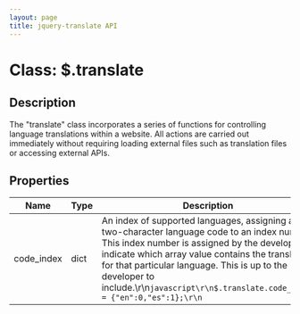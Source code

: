 ```yaml
---
layout: page
title: jquery-translate API
---
```


# Class: $.translate

## Description

The "translate" class incorporates a series of functions for controlling language translations within a website. All actions are carried out immediately without requiring loading external files such as translation files or accessing external APIs.

## Properties

Name | Type | Description
---- | ---- | ---
code_index | dict | An index of supported languages, assigning a two-character language code to an index number. This index number is assigned by the developer to indicate which array value contains the translation for that particular language. This is up to the developer to include.\r\n```javascript\r\n$.translate.code_index = {"en":0,"es":1};\r\n``` |